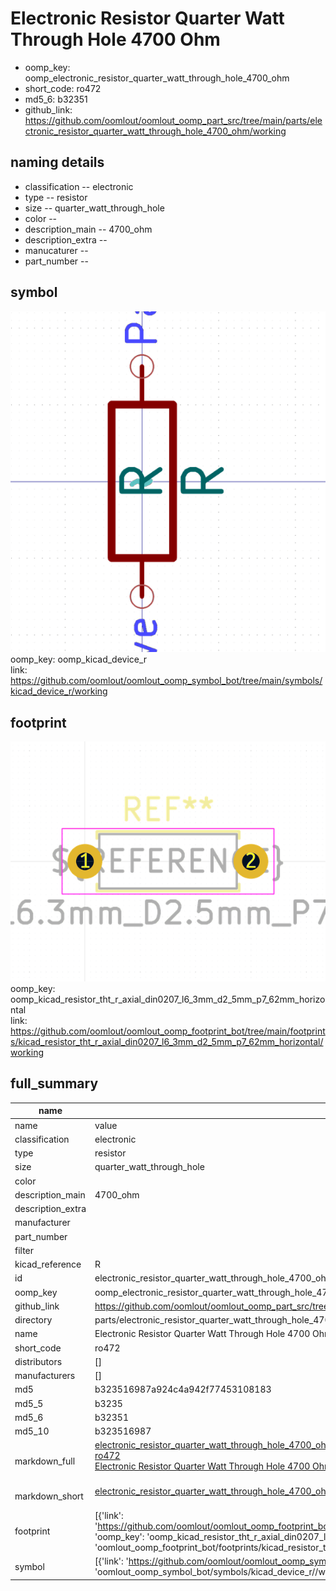 # Electronic Resistor Quarter Watt Through Hole 4700 Ohm

  
* oomp_key: oomp_electronic_resistor_quarter_watt_through_hole_4700_ohm 
* short_code: ro472
* md5_6: b32351  
* github_link: https://github.com/oomlout/oomlout_oomp_part_src/tree/main/parts/electronic_resistor_quarter_watt_through_hole_4700_ohm/working  
## naming details
* classification -- electronic
* type -- resistor
* size -- quarter_watt_through_hole
* color -- 
* description_main -- 4700_ohm
* description_extra -- 
* manucaturer -- 
* part_number -- 



## symbol

![](symbol/0/working/working_600.png)  
oomp_key: oomp_kicad_device_r  
link: https://github.com/oomlout/oomlout_oomp_symbol_bot/tree/main/symbols/kicad_device_r/working  

## footprint

![](footprint/0/working/working_600.png)  
oomp_key: oomp_kicad_resistor_tht_r_axial_din0207_l6_3mm_d2_5mm_p7_62mm_horizontal  
link: https://github.com/oomlout/oomlout_oomp_footprint_bot/tree/main/footprints/kicad_resistor_tht_r_axial_din0207_l6_3mm_d2_5mm_p7_62mm_horizontal/working  

## full_summary
| name | value | 
| --- | --- | 
| name | value | 
| classification | electronic | 
| type | resistor | 
| size | quarter_watt_through_hole | 
| color |  | 
| description_main | 4700_ohm | 
| description_extra |  | 
| manufacturer |  | 
| part_number |  | 
| filter |  | 
| kicad_reference | R | 
| id | electronic_resistor_quarter_watt_through_hole_4700_ohm | 
| oomp_key | oomp_electronic_resistor_quarter_watt_through_hole_4700_ohm | 
| github_link | https://github.com/oomlout/oomlout_oomp_part_src/tree/main/parts/electronic_resistor_quarter_watt_through_hole_4700_ohm/working | 
| directory | parts/electronic_resistor_quarter_watt_through_hole_4700_ohm | 
| name | Electronic Resistor Quarter Watt Through Hole 4700 Ohm | 
| short_code | ro472 | 
| distributors | [] | 
| manufacturers | [] | 
| md5 | b323516987a924c4a942f77453108183 | 
| md5_5 | b3235 | 
| md5_6 | b32351 | 
| md5_10 | b323516987 | 
| markdown_full | [electronic_resistor_quarter_watt_through_hole_4700_ohm](https://github.com/oomlout/oomlout_oomp_part_src/tree/main/parts/electronic_resistor_quarter_watt_through_hole_4700_ohm/working)<br>[ro472](https://github.com/oomlout/oomlout_oomp_part_src/tree/main/parts/electronic_resistor_quarter_watt_through_hole_4700_ohm/working)<br>[Electronic Resistor Quarter Watt Through Hole 4700 Ohm](https://github.com/oomlout/oomlout_oomp_part_src/tree/main/parts/electronic_resistor_quarter_watt_through_hole_4700_ohm/working)<br><br> | 
| markdown_short | [electronic_resistor_quarter_watt_through_hole_4700_ohm](https://github.com/oomlout/oomlout_oomp_part_src/tree/main/parts/electronic_resistor_quarter_watt_through_hole_4700_ohm/working)<br><br> | 
| footprint | [{'link': 'https://github.com/oomlout/oomlout_oomp_footprint_bot/tree/main/foootprntss/kicad_resistor_tht_r_axial_din0207_l6_3mm_d2_5mm_p7_62mm_horizontal', 'oomp_key': 'oomp_kicad_resistor_tht_r_axial_din0207_l6_3mm_d2_5mm_p7_62mm_horizontal', 'directory': 'oomlout_oomp_footprint_bot/footprints/kicad_resistor_tht_r_axial_din0207_l6_3mm_d2_5mm_p7_62mm_horizontal//working/working.kicad_mod'}] | 
| symbol | [{'link': 'https://github.com/oomlout/oomlout_oomp_symbol_bot/tree/main/symbols/kicad_device_r', 'oomp_key': 'oomp_kicad_device_r', 'directory': 'oomlout_oomp_symbol_bot/symbols/kicad_device_r//working/working.kicad_sym'}] | 
